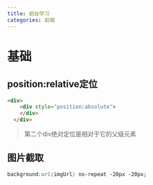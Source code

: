 ```yaml
---
title: 前台学习
categories: 前端
---
```


# 基础
## position:relative定位
``` html
<div>
	<div style="position:absolute">
	</div>
  </div>
```
> 第二个div绝对定位是相对于它的父级元素

## 图片截取
``` css
background:url(imgUrl) no-repeat -20px -20px;
```